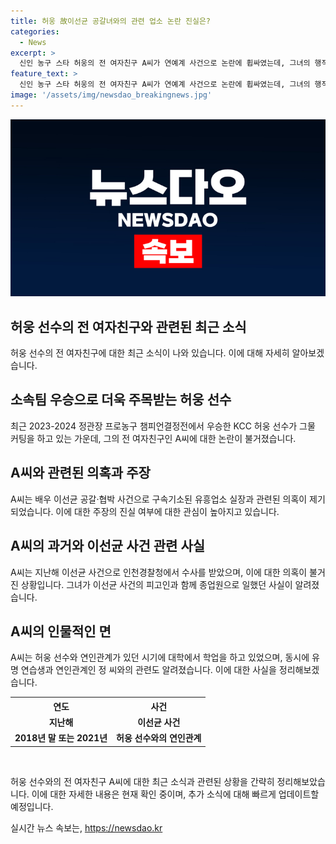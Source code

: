 ```yaml
---
title: 허웅 故이선균 공갈녀와의 관련 업소 논란 진실은?
categories:
  - News
excerpt: >
  신인 농구 스타 허웅의 전 여자친구 A씨가 연예계 사건으로 논란에 휩싸였는데, 그녀의 행적이 서서히 드러나고 있다. A씨는 허웅과 관계가 있던 시기에 유흥업소에 종사했으며, 이로 인해 이선균 공갈 사건으로 경찰 수사까지 받았다. 하지만 허웅과의 관계 당시에는 학생이었고, 정 씨와의 연인 관계도 알려져 있어 그의 과거가 논란이 되고 있다. 허웅은 KCC 이지스의 뛰어난 활약으로 프로농구 정상에 올라서는 등, 농구계에서 주목받는 샛별로, 팬들은 물론이고 미디어의 이목을 집중시키고 있다.
feature_text: >
  신인 농구 스타 허웅의 전 여자친구 A씨가 연예계 사건으로 논란에 휩싸였는데, 그녀의 행적이 서서히 드러나고 있다. A씨는 허웅과 관계가 있던 시기에 유흥업소에 종사했으며, 이로 인해 이선균 공갈 사건으로 경찰 수사까지 받았다. 하지만 허웅과의 관계 당시에는 학생이었고, 정 씨와의 연인 관계도 알려져 있어 그의 과거가 논란이 되고 있다. 허웅은 KCC 이지스의 뛰어난 활약으로 프로농구 정상에 올라서는 등, 농구계에서 주목받는 샛별로, 팬들은 물론이고 미디어의 이목을 집중시키고 있다.
image: '/assets/img/newsdao_breakingnews.jpg'
---
```


<p><img src="/assets/img/newsdao_breakingnews.jpg" alt="pcversion 속보" /></p>

<h2 data-ke-size="size26">허웅 선수의 전 여자친구와 관련된 최근 소식</h2>

<p data-ke-size="size16">허웅 선수의 전 여자친구에 대한 최근 소식이 나와 있습니다. 이에 대해 자세히 알아보겠습니다.</p>

<h2 data-ke-size="size22">소속팀 우승으로 더욱 주목받는 허웅 선수</h2>

<p data-ke-size="size16">최근 2023-2024 정관장 프로농구 챔피언결정전에서 우승한 KCC 허웅 선수가 그물 커팅을 하고 있는 가운데, 그의 전 여자친구인 A씨에 대한 논란이 불거졌습니다.</p>

<h2 data-ke-size="size22">A씨와 관련된 의혹과 주장</h2>

<p data-ke-size="size16">A씨는 배우 이선균 공갈·협박 사건으로 구속기소된 유흥업소 실장과 관련된 의혹이 제기되었습니다. 이에 대한 주장의 진실 여부에 대한 관심이 높아지고 있습니다.</p>

<h2 data-ke-size="size22">A씨의 과거와 이선균 사건 관련 사실</h2>

<p data-ke-size="size16">A씨는 지난해 이선균 사건으로 인천경찰청에서 수사를 받았으며, 이에 대한 의혹이 불거진 상황입니다. 그녀가 이선균 사건의 피고인과 함께 종업원으로 일했던 사실이 알려졌습니다.</p>

<h2 data-ke-size="size22">A씨의 인물적인 면</h2>

<p data-ke-size="size16">A씨는 허웅 선수와 연인관계가 있던 시기에 대학에서 학업을 하고 있었으며, 동시에 유명 연습생과 연인관계인 정 씨와의 관련도 알려졌습니다. 이에 대한 사실을 정리해보겠습니다.</p>

<table>
    <tr>
        <th>연도</th>
        <th>사건</th>
    </tr>
    <tr>
        <td style="text-align: center; height: 17px;"><b>지난해</b></td>
        <td style="text-align: center; height: 17px;"><b>이선균 사건</b></td>
    </tr>
    <tr>
        <td style="text-align: center; height: 17px;"><b>2018년 말 또는 2021년</b></td>
        <td style="text-align: center; height: 17px;"><b>허웅 선수와의 연인관계</b></td>
    </tr>
</table>

<p data-ke-size="size16">&nbsp;</p>

<p data-ke-size="size16">허웅 선수와의 전 여자친구 A씨에 대한 최근 소식과 관련된 상황을 간략히 정리해보았습니다. 이에 대한 자세한 내용은 현재 확인 중이며, 추가 소식에 대해 빠르게 업데이트할 예정입니다.</p>
실시간 뉴스 속보는, <a href="https://newsdao.kr" rel="dofollow">https://newsdao.kr</a>


